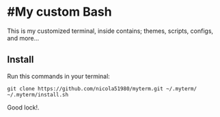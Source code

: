 #My custom Bash
===

This is my customized terminal, inside contains; themes, scripts, configs, and more...

## Install

Run this commands in your terminal:

	git clone https://github.com/nicola51980/myterm.git ~/.myterm/
	~/.myterm/install.sh

Good lock!.